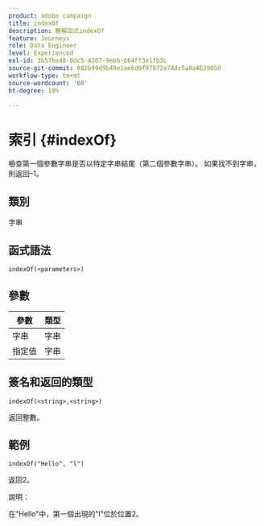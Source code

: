 ```yaml
---
product: adobe campaign
title: indexOf
description: 瞭解函式indexOf
feature: Journeys
role: Data Engineer
level: Experienced
exl-id: 3b57be48-8dc5-4207-9ebb-664ff3e1fb3c
source-git-commit: 882b99d9b49e1ae6d0f97872a74dc5a8a4639050
workflow-type: tm+mt
source-wordcount: '60'
ht-degree: 18%

---
```


# 索引 {#indexOf}

檢查第一個參數字串是否以特定字串結尾（第二個參數字串）。 如果找不到字串，則返回–1。

## 類別

字串

## 函式語法

`indexOf(<parameters>)`

## 參數

| 參數 | 類型 |
|-----------|------------------|
| 字串 | 字串 |
| 指定值 | 字串 |

## 簽名和返回的類型

`indexOf(<string>,<string>)`

返回整數。

## 範例

`indexOf("Hello", "l")`

返回2。

說明：

在&quot;Hello&quot;中，第一個出現的&quot;l&quot;位於位置2。
